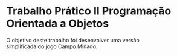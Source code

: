 # Trabalho Prático II Programação Orientada a Objetos 

O objetivo deste trabalho foi desenvolver uma versão               
simplificada do jogo Campo Minado.
